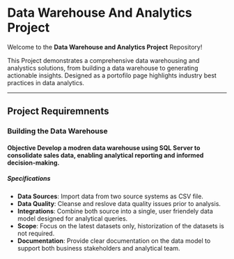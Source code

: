 # Data Warehouse And Analytics Project 

Welcome to the ****Data Warehouse and Analytics Project**** Repository!

This Project demonstrates a comprehensive data warehousing and analystics solutions, from building a data warehouse to generating actionable insights. Designed as a portofilo page highlights industry best practices in data analytics.

---

## Project Requiremnents

### Building the Data Warehouse

#### Objective Develop a modren data warehouse using SQL Server to consolidate sales data, enabling analytical reporting and informed decision-making. 

##### Specifications 
- **Data Sources**: Import data from two source systems as CSV file.
- **Data Quality**: Cleanse and reslove data quality issues prior to analysis.
- **Integrations**: Combine both source into a single, user friendely data model designed for analytical queries.
- **Scope**: Focus on the latest datasets only, historization of the datasets is not required.
- **Documentation**: Provide clear documentation on the data model to support both business stakeholders and analytical team.

